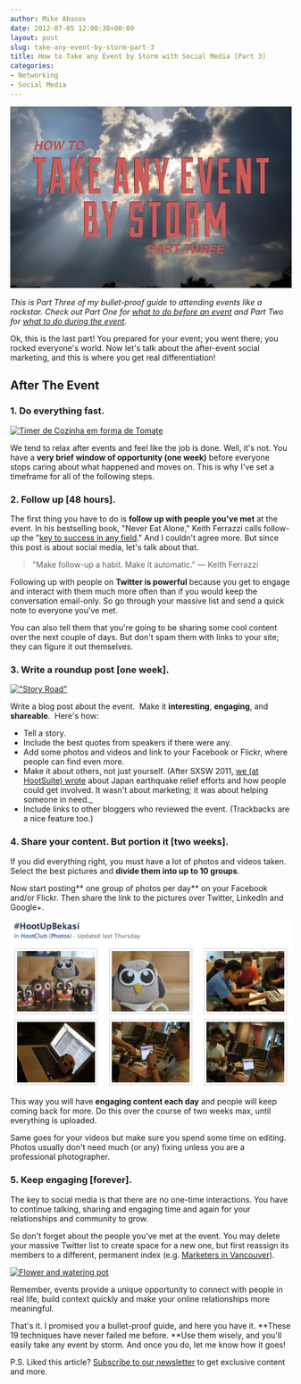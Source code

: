 ```yaml
---
author: Mike Abasov
date: 2012-07-05 12:00:38+00:00
layout: post
slug: take-any-event-by-storm-part-3
title: How to Take any Event by Storm with Social Media [Part 3]
categories:
- Networking
- Social Media
---
```


[![How to Take any Event by Storm [Part 3]](/wp-content/uploads/2012/07/storm3.png)](/2012/07/05/take-any-event-by-storm-part-3/)

_This is Part Three of my bullet-proof guide to attending events like a rockstar. Check out Part One for [what to do before an event](/2012/07/03/take-any-event-by-storm-part-1/) and Part Two for [what to do during the event](/2012/07/04/take-any-event-by-storm-part-2/)._

Ok, this is the last part! You prepared for your event; you went there; you rocked everyone's world. Now let's talk about the after-event social marketing, and this is where you get real differentiation!


<!-- more -->

## After The Event

### 1. Do everything fast.

[![Timer de Cozinha em forma de Tomate](//farm6.staticflickr.com/5009/5351547427_9d9447efcd.jpg)](//www.flickr.com/photos/mlpeixoto/5351547427/)


We tend to relax after events and feel like the job is done. Well, it's not. You have a **very brief window of opportunity (one week)** before everyone stops caring about what happened and moves on. This is why I've set a timeframe for all of the following steps.


### 2. Follow up [48 hours].


The first thing you have to do is **follow up with people you've met** at the event. In his bestselling book, "Never Eat Alone," Keith Ferrazzi calls follow-up the "[key to success in any field](//www.keithferrazzi.com/relationship-development-skills/how-to-surpass-95-of-your-competition-with-one-simple-gesture/)." And I couldn't agree more. But since this post is about social media, let's talk about that.


> "Make follow-up a habit. Make it automatic." — Keith Ferrazzi


Following up with people on **Twitter is powerful** because you get to engage and interact with them much more often than if you would keep the conversation email-only. So go through your massive list and send a quick note to everyone you've met.

You can also tell them that you're going to be sharing some cool content over the next couple of days. But don't spam them with links to your site; they can figure it out themselves.


### 3. Write a roundup post [one week].


[!["Story Road"](//farm1.staticflickr.com/227/497411169_d6eeb0849a.jpg)](//www.flickr.com/photos/umjanedoan/497411169/)


Write a blog post about the event.  Make it **interesting**, **engaging**, and **shareable**.  Here's how:

  * Tell a story.
  * Include the best quotes from speakers if there were any.
  * Add some photos and videos and link to your Facebook or Flickr, where people can find even more.
  * Make it about others, not just yourself. (After SXSW 2011, [we (at HootSuite) wrote](//blog.hootsuite.com/hootsuite-owls-at-sxsw2011/) about Japan earthquake relief efforts and how people could get involved. It wasn't about marketing; it was about helping someone in need._
  * Include links to other bloggers who reviewed the event. (Trackbacks are a nice feature too.)


### 4. Share your content. But portion it [two weeks].


If you did everything right, you must have a lot of photos and videos taken. Select the best pictures and **divide them into up to 10 groups**.

Now start posting** one group of photos per day** on your Facebook and/or Flickr. Then share the link to the pictures over Twitter, LinkedIn and Google+.


![HootUp on Facebook](/wp-content/uploads/2012/07/Screen-Shot-2012-07-05-at-2.19.54-AM.png)


This way you will have **engaging content each day** and people will keep coming back for more. Do this over the course of two weeks max, until everything is uploaded.

Same goes for your videos but make sure you spend some time on editing. Photos usually don't need much (or any) fixing unless you are a professional photographer.


### 5. Keep engaging [forever].


The key to social media is that there are no one-time interactions. You have to continue talking, sharing and engaging time and again for your relationships and community to grow.

So don't forget about the people you've met at the event. You may delete your massive Twitter list to create space for a new one, but first reassign its members to a different, permanent index (e.g. [Marketers in Vancouver](//twitter.com/#!/Mike_Abasov/yvr-marketers)).


[![Flower and watering pot](//farm4.staticflickr.com/3336/3280875784_83078ed2b5.jpg)](//www.flickr.com/photos/jram23/3280875784/)

Remember, events provide a unique opportunity to connect with people in real life, build context quickly and make your online relationships more meaningful.

That's it. I promised you a bullet-proof guide, and here you have it. **These 19 techniques have never failed me before. **Use them wisely, and you'll easily take any event by storm. And once you do, let me know how it goes!

P.S. Liked this article? [Subscribe to our newsletter](//eepurl.com/bxn-f) to get exclusive content and more.
